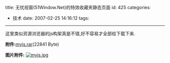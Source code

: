 title: 无忧视窗(51Window.Net)的特效收藏夹静态页面
id: 425
categories:
  - 技术
date: 2007-02-25 14:16:12
tags:
---

这里类似资源浏览器的js构架真是不错,好不容易才全部给下载下来.

**附件:**[myjs.rar](http://www.foolbird.net/wp-content/uploads/2007/02/243_myjs.rar)(22841 Byte)

**图片附件:**
[![myjs.jpg](//blog.foolbird.net/wp-content/uploads/2007/02/244_myjs.jpg)](http://www.foolbird.net/?attachment_id=198 "myjs.jpg")
